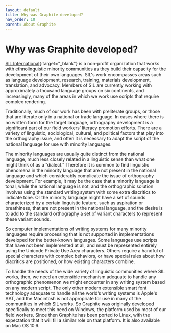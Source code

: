 ```yaml
---
layout: default
title: Why was Graphite developed?
nav_order: 10
parent: About Graphite
---
```


# Why was Graphite developed?

 [SIL International](https://sil.org){:target="_blank"} is a non-profit organization that works with ethnolinguistic minority communities as they build their capacity for the development of their own languages. SIL's work encompasses areas such as language development, research, training, materials development, translation, and advocacy. Members of SIL are currently working with approximately a thousand language groups on six continents, and increasingly, many of the areas in which we work use scripts that require complex rendering.

Traditionally, much of our work has been with preliterate groups, or those that are literate only in a national or trade language. In cases where there is no written form for the target language, orthography development is a significant part of our field workers’ literacy promotion efforts. There are a variety of linguistic, sociological, cultural, and political factors that play into the orthography issue, and often it is necessary to adapt the script of the national language for use with minority languages.

The minority languages are usually quite distinct from the national language, much less closely related in a linguistic sense than what one might think of as a “dialect.” Therefore it is common to find linguistic phenomena in the minority language that are not present in the national language and which considerably complicate the issue of orthography development. For example, it may be the case that a minority language is tonal, while the national language is not, and the orthographic solution involves using the standard writing system with some extra diacritics to indicate tone. Or the minority language might have a set of sounds characterized by a certain linguistic feature, such as aspiration or breathiness, that are not present in the national language, and the desire is to add to the standard orthography a set of variant characters to represent these variant sounds.

So computer implementations of writing systems for many minority languages require processing that is not supported in implementations developed for the better-known languages. Some languages use scripts that have not been implemented at all, and must be represented entirely using the Unicode Private Use Area characters. Others require a handful of special characters with complex behaviors, or have special rules about how diacritics are positioned, or how existing characters combine.

To handle the needs of the wide variety of linguistic communities where SIL works, then, we need an extensible mechanism adequate to handle any orthographic phenomenon we might encounter in any writing system based on any modern script. The only other modern extensible smart font technology adequate to handle all the world’s writing systems is Apple's AAT, and the Macintosh is not appropriate for use in many of the communities in which SIL works. So Graphite was originally developed specifically to meet this need on Windows, the platform used by most of our field workers. Since then Graphite has been ported to Linux, with the expectation that it will fill a similar role on that platform. It is also available on Mac OS 10.6.
